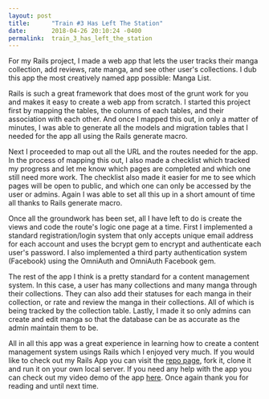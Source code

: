 ```yaml
---
layout: post
title:      "Train #3 Has Left The Station"
date:       2018-04-26 20:10:24 -0400
permalink:  train_3_has_left_the_station
---
```



For my Rails project, I made a web app that lets the user tracks their manga collection, add reviews, rate manga, and see other user's collections. I dub this app the most creatively named app possible: Manga List. 

Rails is such a great framework that does most of the grunt work for you and makes it easy to create a web app from scratch. I started this project first by mapping the tables, the columns of each tables, and their association with each other. And once I mapped this out, in only a matter of minutes, I was able to generate all the models and migration tables that I needed for the app all using the Rails generate macro. 

Next I proceeded to map out all the URL and the routes needed for the app. In the process of mapping this out, I also made a checklist which tracked my progress and let me know which pages are completed and which one still need more work. The checklist also made it easier for me to see which pages will be open to public, and which one can only be accessed by the user or admins. Again I was able to set all this up in a short amount of time all thanks to Rails generate macro. 

Once all the groundwork has been set, all I have left to do is create the views and code the route's logic one page at a time. First I implemented a standard registration/login system that only accepts unique email address for each account and uses the bcrypt gem to encrypt and authenticate each user's password. I also implemented a third party authentication system (Facebook) using the OmniAuth and OmniAuth Facebook gem. 

The rest of the app I think is a pretty standard for a content management system. In this case, a user has many collections and many manga through their collections. They can also add their statuses for each manga in their collection, or rate and review the manga in their collections. All of which is being tracked by the collection table. Lastly, I made it so only admins can create and edit manga so that the database can be as accurate as the admin maintain them to be. 

All in all this app was a great experience in learning how to create a content management system usings Rails which I enjoyed very much. If you would like to check out my Rails App you can visit the [repo page](https://github.com/rockychiang/manga_list_app), fork it, clone it and run it on your own local server. If you need any help with the app you can check out my video demo of the app [here](https://youtu.be/t63x5zyL8Hg). Once again thank you for reading and until next time.
